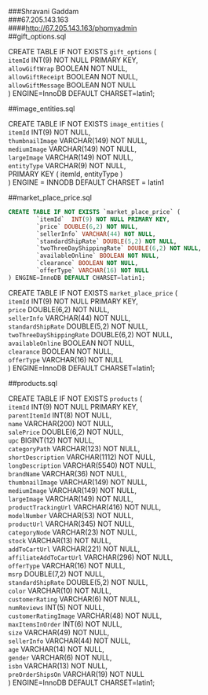 ###Shravani Gaddam   
###67.205.143.163   
####http://67.205.143.163/phpmyadmin   
##gift_options.sql   

CREATE TABLE IF NOT EXISTS `gift_options` (   
        `itemId` INT(9) NOT NULL PRIMARY KEY,   
        `allowGiftWrap` BOOLEAN NOT NULL,   
        `allowGiftReceipt` BOOLEAN NOT NULL,   
        `allowGiftMessage` BOOLEAN NOT NULL    
) ENGINE=InnoDB DEFAULT CHARSET=latin1;   

##image_entities.sql   
   
CREATE TABLE IF NOT EXISTS  `image_entities` (   
         `itemId` INT(9) NOT NULL,   
         `thumbnailImage` VARCHAR(149) NOT NULL,   
         `mediumImage` VARCHAR(149) NOT NULL,   
         `largeImage` VARCHAR(149) NOT NULL,   
         `entityType` VARCHAR(9) NOT NULL,   
        PRIMARY KEY ( itemId, entityType )   
) ENGINE = INNODB DEFAULT CHARSET = latin1   

##market_place_price.sql   

```sql
CREATE TABLE IF NOT EXISTS `market_place_price` (
		`itemId`  INT(9) NOT NULL PRIMARY KEY,
       	`price` DOUBLE(6,2) NOT NULL,
       	`sellerInfo` VARCHAR(44) NOT NULL,
       	`standardShipRate` DOUBLE(5,2) NOT NULL,
       	`twoThreeDayShippingRate` DOUBLE(6,2) NOT NULL,
       	`availableOnline` BOOLEAN NOT NULL,
       	`clearance` BOOLEAN NOT NULL,
       	`offerType` VARCHAR(16) NOT NULL
) ENGINE=InnoDB DEFAULT CHARSET=latin1;
```
   
CREATE TABLE IF NOT EXISTS `market_place_price` (   
        `itemId`  INT(9) NOT NULL PRIMARY KEY,   
        `price` DOUBLE(6,2) NOT NULL,   
        `sellerInfo` VARCHAR(44) NOT NULL,   
        `standardShipRate` DOUBLE(5,2) NOT NULL,   
        `twoThreeDayShippingRate` DOUBLE(6,2) NOT NULL,   
        `availableOnline` BOOLEAN NOT NULL,   
        `clearance` BOOLEAN NOT NULL,   
        `offerType` VARCHAR(16) NOT NULL   
) ENGINE=InnoDB DEFAULT CHARSET=latin1;   

##products.sql   
   
CREATE TABLE IF NOT EXISTS `products` (   
        `itemId` INT(9) NOT NULL PRIMARY KEY,   
        `parentItemId` INT(8) NOT NULL,   
        `name` VARCHAR(200) NOT NULL,   
        `salePrice` DOUBLE(6,2) NOT NULL,   
        `upc` BIGINT(12) NOT NULL,   
        `categoryPath` VARCHAR(123) NOT NULL,   
        `shortDescription` VARCHAR(1112) NOT NULL,   
        `longDescription` VARCHAR(5540) NOT NULL,   
        `brandName` VARCHAR(36) NOT NULL,   
        `thumbnailImage` VARCHAR(149) NOT NULL,   
        `mediumImage` VARCHAR(149) NOT NULL,    
        `largeImage` VARCHAR(149) NOT NULL,   
        `productTrackingUrl` VARCHAR(416) NOT NULL,   
        `modelNumber` VARCHAR(53) NOT NULL,   
        `productUrl` VARCHAR(345) NOT NULL,   
        `categoryNode` VARCHAR(23) NOT NULL,   
        `stock` VARCHAR(13) NOT NULL,   
        `addToCartUrl` VARCHAR(221) NOT NULL,   
        `affiliateAddToCartUrl` VARCHAR(296) NOT NULL,   
        `offerType` VARCHAR(16) NOT NULL,   
        `msrp` DOUBLE(7,2) NOT NULL,   
        `standardShipRate` DOUBLE(5,2) NOT NULL,   
        `color` VARCHAR(10) NOT NULL,   
        `customerRating` VARCHAR(6) NOT NULL,   
        `numReviews` INT(5) NOT NULL,   
        `customerRatingImage` VARCHAR(48) NOT NULL,   
        `maxItemsInOrder` INT(6) NOT NULL,   
        `size` VARCHAR(49) NOT NULL,   
        `sellerInfo` VARCHAR(44) NOT NULL,   
        `age` VARCHAR(14) NOT NULL,   
        `gender` VARCHAR(6) NOT NULL,   
        `isbn` VARCHAR(13) NOT NULL,   
        `preOrderShipsOn` VARCHAR(19) NOT NULL   
) ENGINE=InnoDB DEFAULT CHARSET=latin1;   
